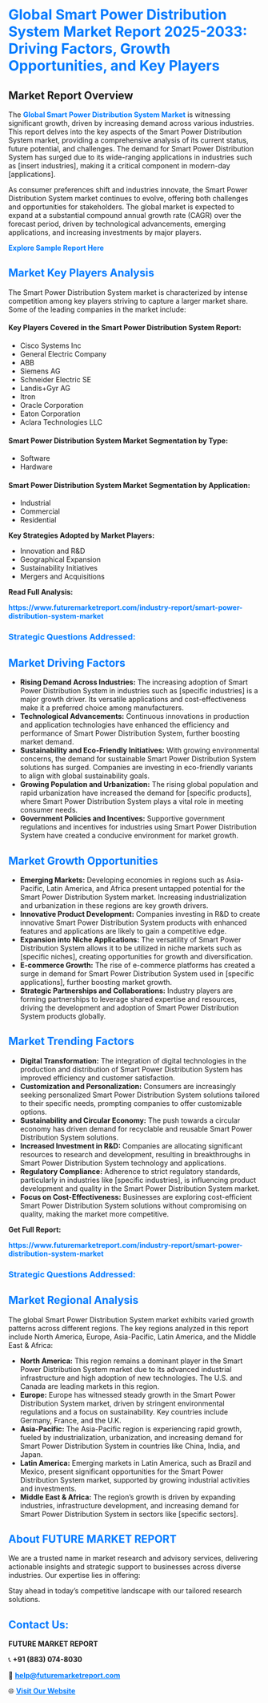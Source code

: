 <h1 style="color: #007BFF;">Global Smart Power Distribution System Market Report 2025-2033: Driving Factors, Growth Opportunities, and Key Players</h1>

<section id="overview">
<h2>Market Report Overview</h2>
<p>The <a href="https://www.futuremarketreport.com/industry-report/smart-power-distribution-system-market" style="color: #007BFF; text-decoration: none;"><strong>Global Smart Power Distribution System Market</strong></a> is witnessing significant growth, driven by increasing demand across various industries. This report delves into the key aspects of the Smart Power Distribution System market, providing a comprehensive analysis of its current status, future potential, and challenges. The demand for Smart Power Distribution System has surged due to its wide-ranging applications in industries such as [insert industries], making it a critical component in modern-day [applications].</p>
<p>As consumer preferences shift and industries innovate, the Smart Power Distribution System market continues to evolve, offering both challenges and opportunities for stakeholders. The global market is expected to expand at a substantial compound annual growth rate (CAGR) over the forecast period, driven by technological advancements, emerging applications, and increasing investments by major players.</p>
</section>

<section id="overview">
<p><a href="https://www.futuremarketreport.com/request-sample/reportId=85388" style="color: #007BFF; text-decoration: none;"><strong>Explore Sample Report Here</strong></a></p>
</section>

<section id="key-players">
<h2 style="color: #007BFF;">Market Key Players Analysis</h2>
<p>The Smart Power Distribution System market is characterized by intense competition among key players striving to capture a larger market share. Some of the leading companies in the market include:</p>
<h4>Key Players Covered in the Smart Power Distribution System Report:</h4>
<ul><li>Cisco Systems Inc</li><li>General Electric Company</li><li>ABB</li><li>Siemens AG</li><li>Schneider Electric SE</li><li>Landis+Gyr AG</li><li>Itron</li><li>Oracle Corporation</li><li>Eaton Corporation</li><li>Aclara Technologies LLC</li></ul>
<h4>Smart Power Distribution System Market Segmentation by Type:</h4>
<ul><li>Software</li><li>Hardware</li></ul>

<h4>Smart Power Distribution System Market Segmentation by Application:</h4>
<ul><li>Industrial</li><li>Commercial</li><li>Residential</li></ul>
<p><strong>Key Strategies Adopted by Market Players:</strong></p>
<ul>
<li>Innovation and R&D</li>
<li>Geographical Expansion</li>
<li>Sustainability Initiatives</li>
<li>Mergers and Acquisitions</li>
</ul>
</section>

<section>
<p><strong>Read Full Analysis: </strong></p><a href="https://www.futuremarketreport.com/industry-report/smart-power-distribution-system-market" style="color: #007BFF; text-decoration: none;"><strong>https://www.futuremarketreport.com/industry-report/smart-power-distribution-system-market</strong></a>
<h3 style="color: #007BFF;">Strategic Questions Addressed:</h3>
</section>

<section id="driving-factors">
<h2 style="color: #007BFF;">Market Driving Factors</h2>
<ul>
<li><strong>Rising Demand Across Industries:</strong> The increasing adoption of Smart Power Distribution System in industries such as [specific industries] is a major growth driver. Its versatile applications and cost-effectiveness make it a preferred choice among manufacturers.</li>
<li><strong>Technological Advancements:</strong> Continuous innovations in production and application technologies have enhanced the efficiency and performance of Smart Power Distribution System, further boosting market demand.</li>
<li><strong>Sustainability and Eco-Friendly Initiatives:</strong> With growing environmental concerns, the demand for sustainable Smart Power Distribution System solutions has surged. Companies are investing in eco-friendly variants to align with global sustainability goals.</li>
<li><strong>Growing Population and Urbanization:</strong> The rising global population and rapid urbanization have increased the demand for [specific products], where Smart Power Distribution System plays a vital role in meeting consumer needs.</li>
<li><strong>Government Policies and Incentives:</strong> Supportive government regulations and incentives for industries using Smart Power Distribution System have created a conducive environment for market growth.</li>
</ul>
</section>

<section id="growth-opportunities">
<h2 style="color: #007BFF;">Market Growth Opportunities</h2>
<ul>
<li><strong>Emerging Markets:</strong> Developing economies in regions such as Asia-Pacific, Latin America, and Africa present untapped potential for the Smart Power Distribution System market. Increasing industrialization and urbanization in these regions are key growth drivers.</li>
<li><strong>Innovative Product Development:</strong> Companies investing in R&D to create innovative Smart Power Distribution System products with enhanced features and applications are likely to gain a competitive edge.</li>
<li><strong>Expansion into Niche Applications:</strong> The versatility of Smart Power Distribution System allows it to be utilized in niche markets such as [specific niches], creating opportunities for growth and diversification.</li>
<li><strong>E-commerce Growth:</strong> The rise of e-commerce platforms has created a surge in demand for Smart Power Distribution System used in [specific applications], further boosting market growth.</li>
<li><strong>Strategic Partnerships and Collaborations:</strong> Industry players are forming partnerships to leverage shared expertise and resources, driving the development and adoption of Smart Power Distribution System products globally.</li>
</ul>
</section>

<section id="trending-factors">
<h2 style="color: #007BFF;">Market Trending Factors</h2>
<ul>
<li><strong>Digital Transformation:</strong> The integration of digital technologies in the production and distribution of Smart Power Distribution System has improved efficiency and customer satisfaction.</li>
<li><strong>Customization and Personalization:</strong> Consumers are increasingly seeking personalized Smart Power Distribution System solutions tailored to their specific needs, prompting companies to offer customizable options.</li>
<li><strong>Sustainability and Circular Economy:</strong> The push towards a circular economy has driven demand for recyclable and reusable Smart Power Distribution System solutions.</li>
<li><strong>Increased Investment in R&D:</strong> Companies are allocating significant resources to research and development, resulting in breakthroughs in Smart Power Distribution System technology and applications.</li>
<li><strong>Regulatory Compliance:</strong> Adherence to strict regulatory standards, particularly in industries like [specific industries], is influencing product development and quality in the Smart Power Distribution System market.</li>
<li><strong>Focus on Cost-Effectiveness:</strong> Businesses are exploring cost-efficient Smart Power Distribution System solutions without compromising on quality, making the market more competitive.</li>
</ul>
</section>

<section>
<p><strong>Get Full Report: </strong></p><a href="https://www.futuremarketreport.com/industry-report/smart-power-distribution-system-market" style="color: #007BFF; text-decoration: none;"><strong>https://www.futuremarketreport.com/industry-report/smart-power-distribution-system-market</strong></a>
<h3 style="color: #007BFF;">Strategic Questions Addressed:</h3>
</section>


<section id="regional-analysis">
<h2 style="color: #007BFF;">Market Regional Analysis</h2>
<p>The global Smart Power Distribution System market exhibits varied growth patterns across different regions. The key regions analyzed in this report include North America, Europe, Asia-Pacific, Latin America, and the Middle East & Africa:</p>
<ul>
<li><strong>North America:</strong> This region remains a dominant player in the Smart Power Distribution System market due to its advanced industrial infrastructure and high adoption of new technologies. The U.S. and Canada are leading markets in this region.</li>
<li><strong>Europe:</strong> Europe has witnessed steady growth in the Smart Power Distribution System market, driven by stringent environmental regulations and a focus on sustainability. Key countries include Germany, France, and the U.K.</li>
<li><strong>Asia-Pacific:</strong> The Asia-Pacific region is experiencing rapid growth, fueled by industrialization, urbanization, and increasing demand for Smart Power Distribution System in countries like China, India, and Japan.</li>
<li><strong>Latin America:</strong> Emerging markets in Latin America, such as Brazil and Mexico, present significant opportunities for the Smart Power Distribution System market, supported by growing industrial activities and investments.</li>
<li><strong>Middle East & Africa:</strong> The region’s growth is driven by expanding industries, infrastructure development, and increasing demand for Smart Power Distribution System in sectors like [specific sectors].</li>
</ul>
</section>

<footer>
<h2 style="color: #007BFF;">About FUTURE MARKET REPORT</h2>
<p>We are a trusted name in market research and advisory services, delivering actionable insights and strategic support to businesses across diverse industries. Our expertise lies in offering:</p>

<p>Stay ahead in today’s competitive landscape with our tailored research solutions.</p>

<h2 style="color: #007BFF;">Contact Us:</h2>
<p><strong>FUTURE MARKET REPORT</strong></p>
<p>📞 <strong>+91 (883) 074-8030</strong></p>
<p>📧 <strong><a href="mailto:help@futuremarketreport.com" style="color: #007BFF;">help@futuremarketreport.com</a></strong></p>
<p>🌐 <strong><a href="https://www.futuremarketreport.com/" style="color: #007BFF;">Visit Our Website</a></strong></p>
</footer>